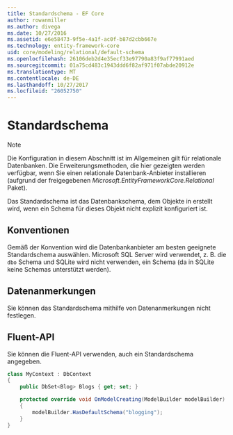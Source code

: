 ```yaml
---
title: Standardschema - EF Core
author: rowanmiller
ms.author: divega
ms.date: 10/27/2016
ms.assetid: e6e58473-9f5e-4a1f-ac0f-b87d2cbb667e
ms.technology: entity-framework-core
uid: core/modeling/relational/default-schema
ms.openlocfilehash: 26106deb2d4e35ecf33e97790a83f9af77991aed
ms.sourcegitcommit: 01a75cd483c1943ddd6f82af971f07abde20912e
ms.translationtype: MT
ms.contentlocale: de-DE
ms.lasthandoff: 10/27/2017
ms.locfileid: "26052750"
---
```

# <a name="default-schema"></a>Standardschema

> [!NOTE]  
> Die Konfiguration in diesem Abschnitt ist im Allgemeinen gilt für relationale Datenbanken. Die Erweiterungsmethoden, die hier gezeigten werden verfügbar, wenn Sie einen relationale Datenbank-Anbieter installieren (aufgrund der freigegebenen *Microsoft.EntityFrameworkCore.Relational* Paket).

Das Standardschema ist das Datenbankschema, dem Objekte in erstellt wird, wenn ein Schema für dieses Objekt nicht explizit konfiguriert ist.

## <a name="conventions"></a>Konventionen

Gemäß der Konvention wird die Datenbankanbieter am besten geeignete Standardschema auswählen. Microsoft SQL Server wird verwendet, z. B. die `dbo` Schema und SQLite wird nicht verwenden, ein Schema (da in SQLite keine Schemas unterstützt werden).

## <a name="data-annotations"></a>Datenanmerkungen

Sie können das Standardschema mithilfe von Datenanmerkungen nicht festlegen.

## <a name="fluent-api"></a>Fluent-API

Sie können die Fluent-API verwenden, auch ein Standardschema angegeben.

<!-- [!code-csharp[Main](samples/core/relational/Modeling/FluentAPI/Samples/Relational/DefaultSchema.cs?highlight=7)] -->
``` csharp
class MyContext : DbContext
{
    public DbSet<Blog> Blogs { get; set; }

    protected override void OnModelCreating(ModelBuilder modelBuilder)
    {
        modelBuilder.HasDefaultSchema("blogging");
    }
}
```
